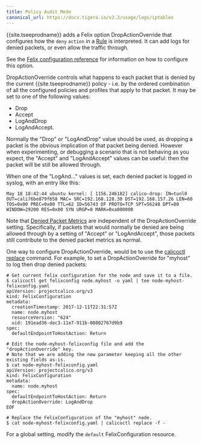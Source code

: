 ```yaml
---
title: Policy Audit Mode
canonical_url: https://docs.tigera.io/v2.3/usage/logs/iptables
---
```


{{site.tseeprodname}} adds a Felix option DropActionOverride that configures how the
`deny` `action` in a [Rule]({{site.baseurl}}/{{page.version}}/reference/calicoctl/resources/networkpolicy#Rule) is interpreted.
It can add logs for denied packets, or even allow the traffic through.

See the
[Felix configuration reference]({{site.baseurl}}/{{page.version}}/reference/felix/configuration#{{site.tseeprodnamedash}}-specific-configuration) for
information on how to configure this option.

DropActionOverride controls what happens to each packet that is denied by
the current {{site.tseeprodname}} policy - i.e. by the ordered combination of all the
configured policies and profiles that apply to that packet.  It may be
set to one of the following values:

- Drop
- Accept
- LogAndDrop
- LogAndAccept.

Normally the "Drop" or "LogAndDrop" value should be used, as dropping a
packet is the obvious implication of that packet being denied.  However when
experimenting, or debugging a scenario that is not behaving as you expect, the
"Accept" and "LogAndAccept" values can be useful: then the packet will be
still be allowed through.

When one of the "LogAnd..." values is set, each denied packet is logged in
syslog, with an entry like this:

```
May 18 18:42:44 ubuntu kernel: [ 1156.246182] calico-drop: IN=tunl0 OUT=cali76be879f658 MAC= SRC=192.168.128.30 DST=192.168.157.26 LEN=60 TOS=0x00 PREC=0x00 TTL=62 ID=56743 DF PROTO=TCP SPT=56248 DPT=80 WINDOW=29200 RES=0x00 SYN URGP=0 MARK=0xa000000
```

Note that [Denied Packet Metrics]({{site.baseurl}}/{{page.version}}/reference/cnx/policy-violations) are independent of the DropActionOverride
setting.  Specifically, if packets that would normally be denied are being
allowed through by a setting of "Accept" or "LogAndAccept", those packets
still contribute to the denied packet metrics as normal.

One way to configure DropActionOverride, would be to use the [calicoctl replace]({{site.baseurl}}/{{page.version}}/reference/calicoctl/commands/replace)
command. For example, to set a DropActionOverride for "myhost" to log then drop denied packets:

```
# Get current felix configuration for the node and save it to a file.
$ calicoctl get felixconfig node.myhost -o yaml | tee node-myhost-felixconfig.yaml
apiVersion: projectcalico.org/v3
kind: FelixConfiguration
metadata:
  creationTimestamp: 2017-12-11T22:31:57Z
  name: node.myhost
  resourceVersion: "624"
  uid: 191ead36-dec3-11e7-911b-08002767d9b9
spec:
  defaultEndpointToHostAction: Return

# Edit the node-myhost-felixconfig file and add the "dropActionOverride" key.
# Note that we are adding the new parameter keeping all the other existing fields as-is.
$ cat node-myhost-felixconfig.yaml
apiVersion: projectcalico.org/v3
kind: FelixConfiguration
metadata:
  name: node.myhost
spec:
  defaultEndpointToHostAction: Return
  dropActionOverride: LogAndDrop
EOF

# Replace the FelixConfiguration of the "myhost" node.
$ cat node-myhost-felixconfig.yaml | calicoctl replace -f -
```

For a global setting, modify the `default` FelixConfiguration resource.
